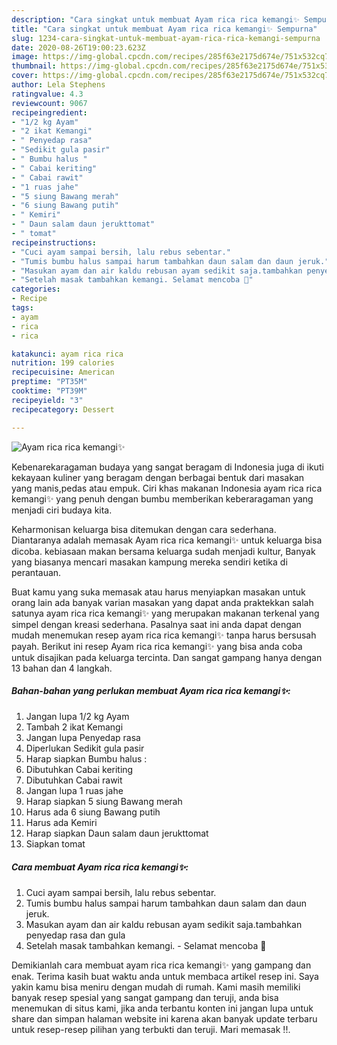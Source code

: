 ```yaml
---
description: "Cara singkat untuk membuat Ayam rica rica kemangi✨ Sempurna"
title: "Cara singkat untuk membuat Ayam rica rica kemangi✨ Sempurna"
slug: 1234-cara-singkat-untuk-membuat-ayam-rica-rica-kemangi-sempurna
date: 2020-08-26T19:00:23.623Z
image: https://img-global.cpcdn.com/recipes/285f63e2175d674e/751x532cq70/ayam-rica-rica-kemangi✨-foto-resep-utama.jpg
thumbnail: https://img-global.cpcdn.com/recipes/285f63e2175d674e/751x532cq70/ayam-rica-rica-kemangi✨-foto-resep-utama.jpg
cover: https://img-global.cpcdn.com/recipes/285f63e2175d674e/751x532cq70/ayam-rica-rica-kemangi✨-foto-resep-utama.jpg
author: Lela Stephens
ratingvalue: 4.3
reviewcount: 9067
recipeingredient:
- "1/2 kg Ayam"
- "2 ikat Kemangi"
- " Penyedap rasa"
- "Sedikit gula pasir"
- " Bumbu halus "
- " Cabai keriting"
- " Cabai rawit"
- "1 ruas jahe"
- "5 siung Bawang merah"
- "6 siung Bawang putih"
- " Kemiri"
- " Daun salam daun jerukttomat"
- " tomat"
recipeinstructions:
- "Cuci ayam sampai bersih, lalu rebus sebentar."
- "Tumis bumbu halus sampai harum tambahkan daun salam dan daun jeruk."
- "Masukan ayam dan air kaldu rebusan ayam sedikit saja.tambahkan penyedap rasa dan gula"
- "Setelah masak tambahkan kemangi. Selamat mencoba 🥰"
categories:
- Recipe
tags:
- ayam
- rica
- rica

katakunci: ayam rica rica 
nutrition: 199 calories
recipecuisine: American
preptime: "PT35M"
cooktime: "PT39M"
recipeyield: "3"
recipecategory: Dessert

---
```



![Ayam rica rica kemangi✨](https://img-global.cpcdn.com/recipes/285f63e2175d674e/751x532cq70/ayam-rica-rica-kemangi✨-foto-resep-utama.jpg)

Kebenarekaragaman budaya yang sangat beragam di Indonesia juga di ikuti kekayaan kuliner yang beragam dengan berbagai bentuk dari masakan yang manis,pedas atau empuk. Ciri khas makanan Indonesia ayam rica rica kemangi✨ yang penuh dengan bumbu memberikan keberaragaman yang menjadi ciri budaya kita.


Keharmonisan keluarga bisa ditemukan dengan cara sederhana. Diantaranya adalah memasak Ayam rica rica kemangi✨ untuk keluarga bisa dicoba. kebiasaan makan bersama keluarga sudah menjadi kultur, Banyak yang biasanya mencari masakan kampung mereka sendiri ketika di perantauan.



Buat kamu yang suka memasak atau harus menyiapkan masakan untuk orang lain ada banyak varian masakan yang dapat anda praktekkan salah satunya ayam rica rica kemangi✨ yang merupakan makanan terkenal yang simpel dengan kreasi sederhana. Pasalnya saat ini anda dapat dengan mudah menemukan resep ayam rica rica kemangi✨ tanpa harus bersusah payah.
Berikut ini resep Ayam rica rica kemangi✨ yang bisa anda coba untuk disajikan pada keluarga tercinta. Dan sangat gampang hanya dengan 13 bahan dan 4 langkah.


<!--inarticleads1-->

##### Bahan-bahan yang perlukan membuat Ayam rica rica kemangi✨:

1. Jangan lupa 1/2 kg Ayam
1. Tambah 2 ikat Kemangi
1. Jangan lupa  Penyedap rasa
1. Diperlukan Sedikit gula pasir
1. Harap siapkan  Bumbu halus :
1. Dibutuhkan  Cabai keriting
1. Dibutuhkan  Cabai rawit
1. Jangan lupa 1 ruas jahe
1. Harap siapkan 5 siung Bawang merah
1. Harus ada 6 siung Bawang putih
1. Harus ada  Kemiri
1. Harap siapkan  Daun salam daun jerukttomat
1. Siapkan  tomat




<!--inarticleads2-->

##### Cara membuat  Ayam rica rica kemangi✨:

1. Cuci ayam sampai bersih, lalu rebus sebentar.
1. Tumis bumbu halus sampai harum tambahkan daun salam dan daun jeruk.
1. Masukan ayam dan air kaldu rebusan ayam sedikit saja.tambahkan penyedap rasa dan gula
1. Setelah masak tambahkan kemangi. - Selamat mencoba 🥰




Demikianlah cara membuat ayam rica rica kemangi✨ yang gampang dan enak. Terima kasih buat waktu anda untuk membaca artikel resep ini. Saya yakin kamu bisa meniru dengan mudah di rumah. Kami masih memiliki banyak resep spesial yang sangat gampang dan teruji, anda bisa menemukan di situs kami, jika anda terbantu konten ini jangan lupa untuk share dan simpan halaman website ini karena akan banyak update terbaru untuk resep-resep pilihan yang terbukti dan teruji. Mari memasak !!. 
